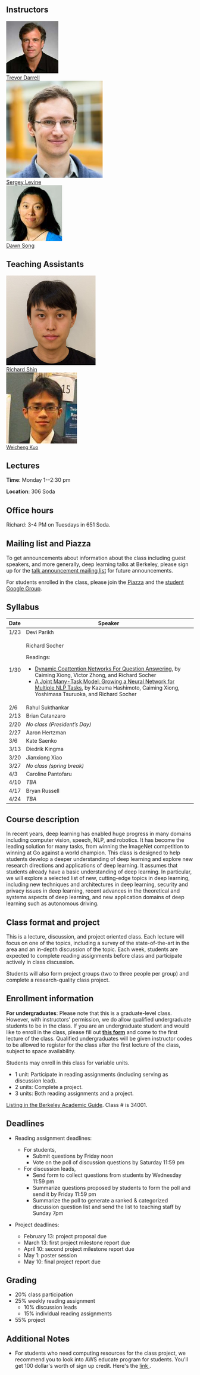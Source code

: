 ## Instructors
<div class="instructor">
  <a href="https://people.eecs.berkeley.edu/~trevor/">
  <div class="instructorphoto"><img src="trevordarrell.jpg"></div>
  <div>Trevor Darrell</div>
  </a>
</div>
<div class="instructor">
  <a href="https://people.eecs.berkeley.edu/~svlevine/">
  <div class="instructorphoto"><img src="sergeylevine.jpg"></div>
  <div>Sergey Levine</div>
  </a>
</div>
<div class="instructor">
  <a href="https://people.eecs.berkeley.edu/~dawnsong/">
  <div class="instructorphoto"><img src="dawnsong.jpg"></div>
  <div>Dawn Song</div>
  </a>
</div>

## Teaching Assistants
<div class="instructor">
  <a href="#">
  <div class="instructorphoto"><img src="richardshin.jpg"></div>
  <div>Richard Shin</div>
  </a>
</div>

<div class="instructor">
  <a href="https://people.eecs.berkeley.edu/~wckuo/">
  <div class="instructorphoto"><img src="weichengkuo.jpg"></div>
  <div style="font-size: 90%;">Weicheng Kuo</div>
  </a>
</div>

## Lectures
**Time**: Monday 1--2:30 pm

**Location**: 306 Soda

## Office hours
Richard: 3-4 PM on Tuesdays in 651 Soda.

## Mailing list and Piazza
To get announcements about information about the class including guest speakers, and more generally, deep learning talks at Berkeley, please sign up for the [talk announcement mailing list](https://groups.google.com/forum/#!forum/berkeley-deep-learning) for future announcements.

For students enrolled in the class, please join the [Piazza](https://piazza.com/class/iy4vlqa9jqy6aw) and the [student Google Group](https://groups.google.com/forum/#!forum/cs294-131-s17-students).

## Syllabus

<table>
  <thead>
    <tr>
      <th>Date</th>
      <th>Speaker</th>
    </tr>
  </thead>
  <tbody>
    <tr>
      <td>1/23</td>
      <td>Devi Parikh</td>
    </tr>
    <tr>
      <td>1/30</td>
      <td>
        <p>Richard Socher</p>
        <p>Readings:</p>
        <ul>
          <li><a href="https://arxiv.org/abs/1611.01604">Dynamic Coattention Networks For Question Answering</a>, by Caiming Xiong, Victor Zhong, and Richard Socher</li>
          <li><a href="https://arxiv.org/abs/1611.01587">A Joint Many-Task Model: Growing a Neural Network for Multiple NLP Tasks</a>, by Kazuma Hashimoto, Caiming Xiong, Yoshimasa Tsuruoka, and Richard Socher</li>
        </ul>
      </td>
    </tr>
    <tr>
      <td>2/6</td>
      <td>Rahul Sukthankar</td>
    </tr>
    <tr>
      <td>2/13</td>
      <td>Brian Catanzaro</td>
    </tr>
    <tr>
      <td>2/20</td>
      <td><em>No class (President’s Day)</em></td>
    </tr>
    <tr>
      <td>2/27</td>
      <td>Aaron Hertzman</td>
    </tr>
    <tr>
      <td>3/6</td>
      <td>Kate Saenko</td>
    </tr>
    <tr>
      <td>3/13</td>
      <td>Diedrik Kingma</td>
    </tr>
    <tr>
      <td>3/20</td>
      <td>Jianxiong Xiao</td>
    </tr>
    <tr>
      <td>3/27</td>
      <td><em>No class (spring break)</em></td>
    </tr>
    <tr>
      <td>4/3</td>
      <td>Caroline Pantofaru</td>
    </tr>
    <tr>
      <td>4/10</td>
      <td><em>TBA</em></td>
    </tr>
    <tr>
      <td>4/17</td>
      <td>Bryan Russell</td>
    </tr>
    <tr>
      <td>4/24</td>
      <td><em>TBA</em></td>
    </tr>
  </tbody>
</table>

## Course description
In recent years, deep learning has enabled huge progress in many domains including computer vision, speech, NLP, and robotics. It has become the leading solution for many tasks, from winning the ImageNet competition to winning at Go against a world champion. This class is designed to help students develop a deeper understanding of deep learning and explore new research directions and applications of deep learning. It assumes that students already have a basic understanding of deep learning. In particular, we will explore a selected list of new, cutting-edge topics in deep learning, including new techniques and architectures in deep learning, security and privacy issues in deep learning, recent advances in the theoretical and systems aspects of deep learning, and new application domains of deep learning such as autonomous driving.

## Class format and project
This is a lecture, discussion, and project oriented class. Each lecture will focus on one of the topics, including a survey of the state-of-the-art in the area and an in-depth discussion of the topic. Each week, students are expected to complete reading assignments before class and participate actively in class discussion.

Students will also form project groups (two to three people per group) and complete a research-quality class project.

## Enrollment information
**For undergraduates**: Please note that this is a graduate-level class. However, with instructors' permission, we do allow qualified undergraduate students to be in the class. If you are an undergraduate student and would like to enroll in the class, please fill out **[this form](https://docs.google.com/forms/d/e/1FAIpQLSeqTsnv5sBSr6JPGt8RZPfUbRS73cfZBXMZiaC59xNyk1V29Q/viewform)** and come to the first lecture of the class. Qualified undergraduates will be given instructor codes to be allowed to register for the class after the first lecture of the class, subject to space availability.

Students may enroll in this class for variable units.

* 1 unit: Participate in reading assignments (including serving as discussion lead).
* 2 units: Complete a project.
* 3 units: Both reading assignments and a project.

[Listing in the Berkeley Academic Guide](http://classes.berkeley.edu/content/2017-spring-compsci-294-131-lec-131). Class # is 34001.

## Deadlines
* Reading assignment deadlines:
  * For students,
    * Submit questions by Friday noon
    * Vote on the poll of discussion questions by Saturday 11:59 pm
  * For discussion leads,
    * Send form to collect questions from students by Wednesday 11:59 pm
    * Summarize questions proposed by students to form the poll and send it by Friday 11:59 pm
    * Summarize the poll to generate a ranked & categorized discussion question list and send the list to teaching staff by Sunday 7pm

* Project deadlines:
  * February 13: project proposal due
  * March 13: first project milestone report due
  * April 10: second project milestone report due
  * May 1: poster session
  * May 10: final project report due

## Grading
* 20% class participation
* 25% weekly reading assignment
  * 10% discussion leads
  * 15% individual reading assignments
* 55% project

## Additional Notes
* For students who need computing resources for the class project, we recommend you to look into AWS educate program for students. You'll get 100 dollar's worth of sign up credit. Here's the <a href="https://aws.amazon.com/education/awseducate/apply/"> link </a>. 
